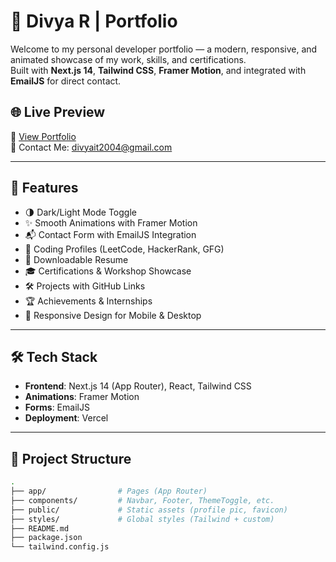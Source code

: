 # 💼 Divya R | Portfolio

Welcome to my personal developer portfolio — a modern, responsive, and animated showcase of my work, skills, and certifications.  
Built with **Next.js 14**, **Tailwind CSS**, **Framer Motion**, and integrated with **EmailJS** for direct contact.

## 🌐 Live Preview

🔗 [View Portfolio](https://your-deployment-link.vercel.app)  
📧 Contact Me: [divyait2004@gmail.com](mailto:divyait2004@gmail.com)

---

## 📌 Features

- 🌗 Dark/Light Mode Toggle
- ✨ Smooth Animations with Framer Motion
- 📬 Contact Form with EmailJS Integration
- 🧠 Coding Profiles (LeetCode, HackerRank, GFG)
- 🧾 Downloadable Resume
- 🎓 Certifications & Workshop Showcase
- 🛠️ Projects with GitHub Links
- 🏆 Achievements & Internships
- 📱 Responsive Design for Mobile & Desktop

---

## 🛠 Tech Stack

- **Frontend**: Next.js 14 (App Router), React, Tailwind CSS
- **Animations**: Framer Motion
- **Forms**: EmailJS
- **Deployment**: Vercel

---

## 📁 Project Structure

```bash
.
├── app/                # Pages (App Router)
├── components/         # Navbar, Footer, ThemeToggle, etc.
├── public/             # Static assets (profile pic, favicon)
├── styles/             # Global styles (Tailwind + custom)
├── README.md
├── package.json
└── tailwind.config.js
